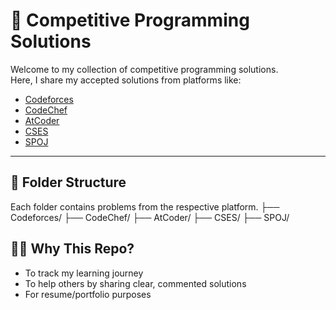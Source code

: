 # 🧠 Competitive Programming Solutions

Welcome to my collection of competitive programming solutions.  
Here, I share my accepted solutions from platforms like:

- [Codeforces](https://codeforces.com/profile/shubhagrawal666)
- [CodeChef](https://www.codechef.com/users/gaily_sheep_64)
- [AtCoder](https://atcoder.jp/users/shubhagrawal666)
- [CSES](https://cses.fi/user/331023)
- [SPOJ](https://www.spoj.com/users/shubhagrawal/)

---

## 📂 Folder Structure

Each folder contains problems from the respective platform.
├── Codeforces/
├── CodeChef/
├── AtCoder/
├── CSES/
├── SPOJ/

## 🙋‍♂️ Why This Repo?

- To track my learning journey
- To help others by sharing clear, commented solutions
- For resume/portfolio purposes

